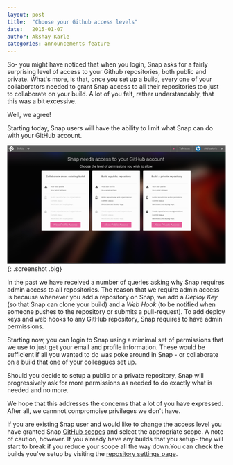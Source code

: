 ```yaml
---
layout: post
title:  "Choose your Github access levels"
date:   2015-01-07
author: Akshay Karle
categories: announcements feature
---
```


So- you might have noticed that when you login, Snap asks for a fairly surprising level of access to your Github repositories, both public and private. What's more, is that, once you set up a build, every one of your collaborators needed to grant Snap access to all their repositories too just to collaborate on your build. A lot of you felt, rather understandably, that this was a bit excessive. 

Well, we agree! 

Starting today, Snap users will have the ability to limit what Snap can do with your GitHub account.

![choose github scopes](/assets/images/screenshots/choose-github-scopes/choose-github-scopes.png){: .screenshot .big}

In the past we have received a number of queries asking why Snap requires admin access to all repositories. The reason that we require admin access is because whenever you add a repository on Snap, we add a *Deploy Key* (so that Snap can clone your build) and a *Web Hook* (to be notified when someone pushes to the repository or submits a pull-request). To add deploy keys and web hooks to any GitHub repository, Snap requires to have admin permissions.

Starting now, you can login to Snap using a mimimal set of permissions that we use to just get your email and profile information. These would be sufficient if all you wanted to do was poke around in Snap - or collaborate on a build that one of your colleagues set up.

Should you decide to setup a public or a private repository, Snap will progressively ask for more permissions as needed to do exactly what is needed and no more.

We hope that this addresses the concerns that a lot of you have expressed. After all, we cannnot compromoise privileges we don't have.

If you are existing Snap user and would like to change the access level you have granted Snap [GitHub scopes](https://snap-ci.com/choose_github_scopes) and select the appropriate scope. A note of caution, however. If you already have any builds that you setup- they will start to break if you reduce your scope all the way down.You can check the builds you've setup by visiting the [repository settings page](https://snap-ci.com/settings/repositories).
